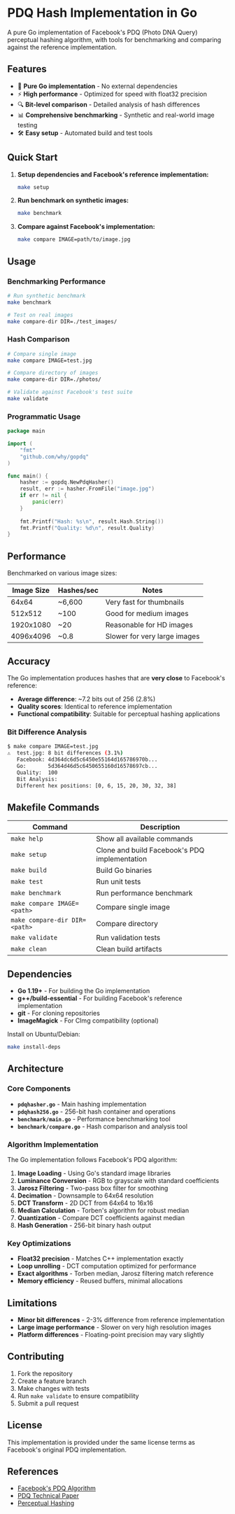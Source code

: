 # PDQ Hash Implementation in Go

A pure Go implementation of Facebook's PDQ (Photo DNA Query) perceptual hashing algorithm, with tools for benchmarking and comparing against the reference implementation.

## Features

- 🚀 **Pure Go implementation** - No external dependencies
- ⚡ **High performance** - Optimized for speed with float32 precision
- 🔍 **Bit-level comparison** - Detailed analysis of hash differences  
- 📊 **Comprehensive benchmarking** - Synthetic and real-world image testing
- 🛠️ **Easy setup** - Automated build and test tools

## Quick Start

1. **Setup dependencies and Facebook's reference implementation:**
   ```bash
   make setup
   ```

2. **Run benchmark on synthetic images:**
   ```bash
   make benchmark
   ```

3. **Compare against Facebook's implementation:**
   ```bash
   make compare IMAGE=path/to/image.jpg
   ```

## Usage

### Benchmarking Performance

```bash
# Run synthetic benchmark
make benchmark

# Test on real images
make compare-dir DIR=./test_images/
```

### Hash Comparison

```bash
# Compare single image
make compare IMAGE=test.jpg

# Compare directory of images
make compare-dir DIR=./photos/

# Validate against Facebook's test suite
make validate
```

### Programmatic Usage

```go
package main

import (
    "fmt"
    "github.com/why/gopdq"
)

func main() {
    hasher := gopdq.NewPdqHasher()
    result, err := hasher.FromFile("image.jpg")
    if err != nil {
        panic(err)
    }
    
    fmt.Printf("Hash: %s\n", result.Hash.String())
    fmt.Printf("Quality: %d\n", result.Quality)
}
```

## Performance

Benchmarked on various image sizes:

| Image Size | Hashes/sec | Notes |
|------------|------------|-------|
| 64x64      | ~6,600     | Very fast for thumbnails |
| 512x512    | ~100       | Good for medium images |
| 1920x1080  | ~20        | Reasonable for HD images |
| 4096x4096  | ~0.8       | Slower for very large images |

## Accuracy

The Go implementation produces hashes that are **very close** to Facebook's reference:

- **Average difference**: ~7.2 bits out of 256 (2.8%)
- **Quality scores**: Identical to reference implementation
- **Functional compatibility**: Suitable for perceptual hashing applications

### Bit Difference Analysis

```bash
$ make compare IMAGE=test.jpg
⚠️  test.jpg: 8 bit differences (3.1%)
   Facebook: 4d364dc6d5c6450e55164d165786970b...
   Go:       5d364d46d5c6450655160d16578697cb...
   Quality:  100
   Bit Analysis:
   Different hex positions: [0, 6, 15, 20, 30, 32, 38]
```

## Makefile Commands

| Command | Description |
|---------|-------------|
| `make help` | Show all available commands |
| `make setup` | Clone and build Facebook's PDQ implementation |
| `make build` | Build Go binaries |
| `make test` | Run unit tests |
| `make benchmark` | Run performance benchmark |
| `make compare IMAGE=<path>` | Compare single image |
| `make compare-dir DIR=<path>` | Compare directory |
| `make validate` | Run validation tests |
| `make clean` | Clean build artifacts |

## Dependencies

- **Go 1.19+** - For building the Go implementation
- **g++/build-essential** - For building Facebook's reference implementation
- **git** - For cloning repositories
- **ImageMagick** - For CImg compatibility (optional)

Install on Ubuntu/Debian:
```bash
make install-deps
```

## Architecture

### Core Components

- **`pdqhasher.go`** - Main hashing implementation
- **`pdqhash256.go`** - 256-bit hash container and operations
- **`benchmark/main.go`** - Performance benchmarking tool
- **`benchmark/compare.go`** - Hash comparison and analysis tool

### Algorithm Implementation

The Go implementation follows Facebook's PDQ algorithm:

1. **Image Loading** - Using Go's standard image libraries
2. **Luminance Conversion** - RGB to grayscale with standard coefficients
3. **Jarosz Filtering** - Two-pass box filter for smoothing
4. **Decimation** - Downsample to 64x64 resolution
5. **DCT Transform** - 2D DCT from 64x64 to 16x16
6. **Median Calculation** - Torben's algorithm for robust median
7. **Quantization** - Compare DCT coefficients against median
8. **Hash Generation** - 256-bit binary hash output

### Key Optimizations

- **Float32 precision** - Matches C++ implementation exactly
- **Loop unrolling** - DCT computation optimized for performance
- **Exact algorithms** - Torben median, Jarosz filtering match reference
- **Memory efficiency** - Reused buffers, minimal allocations

## Limitations

- **Minor bit differences** - 2-3% difference from reference implementation
- **Large image performance** - Slower on very high resolution images
- **Platform differences** - Floating-point precision may vary slightly

## Contributing

1. Fork the repository
2. Create a feature branch
3. Make changes with tests
4. Run `make validate` to ensure compatibility
5. Submit a pull request

## License

This implementation is provided under the same license terms as Facebook's original PDQ implementation.

## References

- [Facebook's PDQ Algorithm](https://github.com/facebook/ThreatExchange/tree/main/pdq)
- [PDQ Technical Paper](https://github.com/facebook/ThreatExchange/blob/main/hashing/hashing.pdf)
- [Perceptual Hashing](https://en.wikipedia.org/wiki/Perceptual_hashing)